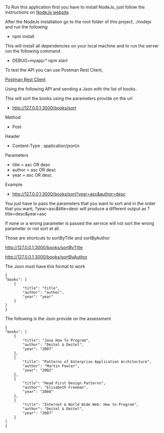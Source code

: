 To Run this application first you have to install NodeJs, just follow the instructions on [NodeJs website](https://nodejs.org/en/).

After the NodeJs installation go to the root folder of this project, ./nodejs and run the following

* npm install

This will install all dependencies on your local machine and to run the server run the following command

* DEBUG=myapp:* npm start

To test the API you can use Postman Rest Client,

[Postman Rest Client](https://chrome.google.com/webstore/detail/postman-rest-client/fdmmgilgnpjigdojojpjoooidkmcomcm)

Using the following API and sending a Json with the list of books.

This will sort the books using the parameters provide on the url

* http://127.0.0.1:3000/books/sort

Method

* Post

Header

* Content-Type : application/json\n

Parameters

* title = asc OR desc
* author = asc OR desc
*  year = asc OR desc

Example

* http://127.0.0.1:3000/books/sort?year=asc&author=desc

You just have to pass the parameters that you want to sort and in the order that you want, ?year=asc&title=desc will
produce a different output as ?title=desc&year=asc

If none or a wrong parameter is passed the service will not sort the wrong parameter or not sort at all.

Those are shortcuts to sortByTitle and sortByAuthor

http://127.0.0.1:3000/books/sortByTitle

http://127.0.0.1:3000/books/sortByAuthor


The Json must have this format to work

```
{
"books": [
    {
        "title": "title",   
        "author": "author",
        "year": "year"
    }    
]
}
```
The following is the Json provide on the assessment

```
{
"books": [
    {
        "title": "Java How To Program",        
        "author": "Deitel & Deitel",        
        "year": "2007"        
    },    
    {    
        "title": "Patterns of Enterprise Application Architecture",
        "author": "Martin Fowler",        
        "year": "2002"       
    },    
    {    
        "title": "Head First Design Patterns",   
        "author": "Elisabeth Freeman",        
        "year": "2004"
    },
    {
        "title": "Internet & World Wide Web: How to Program",   
        "author": "Deitel & Deitel",
        "year": "2007"
    }
]
}
```
